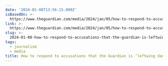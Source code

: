 ```yaml
---
date: '2024-01-08T13:56:15.000Z'
isBasedOn: >-
  https://www.theguardian.com/media/2024/jan/05/how-to-respond-to-accusations-that-the-guardian-is-leftwing-dangerous-rubbish?CMP=Share_AndroidApp_Other
link: >-
  https://www.theguardian.com/media/2024/jan/05/how-to-respond-to-accusations-that-the-guardian-is-leftwing-dangerous-rubbish?CMP=Share_AndroidApp_Other
slug: >-
  2024-01-08-how-to-respond-to-accusations-that-the-guardian-is-leftwing-dangerous-rubb
tags:
  - journalism
  - media
title: How to respond to accusations that the Guardian is ‘leftwing dangerous rubb
---
```


